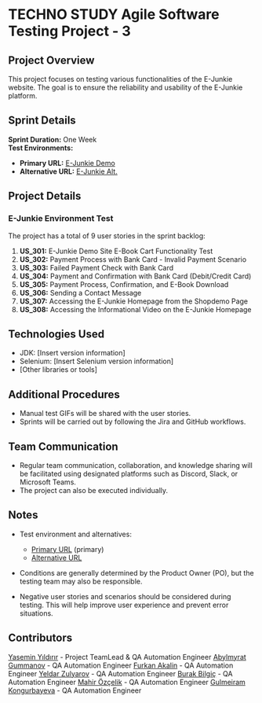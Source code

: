 # TECHNO STUDY Agile Software Testing Project - 3

## Project Overview
This project focuses on testing various functionalities of the E-Junkie website. The goal is to ensure the reliability and usability of the E-Junkie platform.

## Sprint Details
**Sprint Duration:** One Week  
**Test Environments:**
- **Primary URL:** [E-Junkie Demo](https://shopdemo.e-junkie.com/)
- **Alternative URL:** [E-Junkie Alt.](https://shopdemo.fatfreeshop.com/?)

## Project Details
### E-Junkie Environment Test
The project has a total of 9 user stories in the sprint backlog:
1. **US_301:** E-Junkie Demo Site E-Book Cart Functionality Test
2. **US_302:** Payment Process with Bank Card - Invalid Payment Scenario
3. **US_303:** Failed Payment Check with Bank Card
4. **US_304:** Payment and Confirmation with Bank Card (Debit/Credit Card)
5. **US_305:** Payment Process, Confirmation, and E-Book Download
6. **US_306:** Sending a Contact Message
7. **US_307:** Accessing the E-Junkie Homepage from the Shopdemo Page
8. **US_308:** Accessing the Informational Video on the E-Junkie Homepage

## Technologies Used
- JDK: [Insert version information]
- Selenium: [Insert Selenium version information]
- [Other libraries or tools]

## Additional Procedures
- Manual test GIFs will be shared with the user stories.
- Sprints will be carried out by following the Jira and GitHub workflows.

## Team Communication
- Regular team communication, collaboration, and knowledge sharing will be facilitated using designated platforms such as Discord, Slack, or Microsoft Teams.
- The project can also be executed individually.

## Notes
- Test environment and alternatives:
  - [Primary URL](https://shopdemo.e-junkie.com/) (primary)
  - [Alternative URL](https://shopdemo.fatfreeshop.com/?)

- Conditions are generally determined by the Product Owner (PO), but the testing team may also be responsible.
- Negative user stories and scenarios should be considered during testing. This will help improve user experience and prevent error situations.

## Contributors
[Yasemin Yıldırır](https://github.com/yaseyldrr) - Project TeamLead & QA Automation Engineer
[Abylmyrat Gummanov](https://github.com/abdycoding) -  QA Automation Engineer
[Furkan Akalin](https://github.com/furkanakalin) - QA Automation Engineer
[Yeldar Zulyarov](https://github.com/Yeldar123) - QA Automation Engineer
[Burak Bilgiç](https://github.com/lurall) - QA Automation Engineer
[Mahir Özçelik](https://github.com/Mahir-Ozcelik) - QA Automation Engineer
[Gulmeiram Kongurbayeva](https://github.com/Gul8) - QA Automation Engineer

